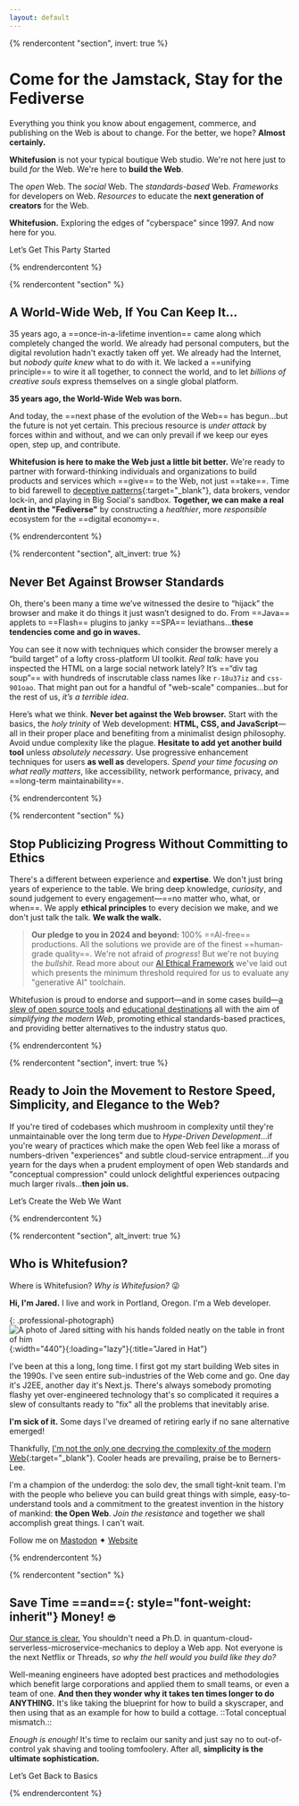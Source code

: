 ```yaml
---
layout: default
---
```


{% rendercontent "section", invert: true %}

# Come for the Jamstack, Stay for the Fediverse

Everything you think you know about engagement, commerce, and publishing on the Web is about to change. For the better, we hope? **Almost certainly.**

**Whitefusion** is not your typical boutique Web studio. We're not here just to build _for_ the Web. We're here to **build the Web**.

The _open_ Web.
The _social_ Web.
The _standards-based_ Web.
_Frameworks_ for developers on Web.
_Resources_ to educate the **next generation of creators** for the Web.

**Whitefusion.** Exploring the edges of "cyberspace" since 1997. And now here for you.

<sl-button variant="primary" size="large" pill onclick="document.querySelector('sl-dialog').show()">Let’s Get This Party Started</sl-button>

{% endrendercontent %}

{% rendercontent "section" %}

## A World-Wide Web, If You Can Keep It…

35 years ago, a ==once-in-a-lifetime invention== came along which completely changed the world. We already had personal computers, but the digital revolution hadn't exactly taken off yet. We already had the Internet, but _nobody quite knew_ what to do with it. We lacked a ==unifying principle== to wire it all together, to connect the world, and to let _billions of creative souls_ express themselves on a single global platform.

**35 years ago, the World-Wide Web was born.**

And today, the ==next phase of the evolution of the Web== has begun…but the future is not yet certain. This precious resource is _under attack_ by forces within and without, and we can only prevail if we keep our eyes open, step up, and contribute.

**Whitefusion is here to make the Web just a little bit better.** We're ready to partner with forward-thinking individuals and organizations to build products and services which ==give== to the Web, not just ==take==. Time to bid farewell to [deceptive patterns](https://www.deceptive.design){:target="_blank"}, data brokers, vendor lock-in, and playing in Big Social's sandbox. **Together, we can make a real dent in the "Fediverse"** by constructing a _healthier_, more _responsible_ ecosystem for the ==digital economy==.

{% endrendercontent %}

{% rendercontent "section", alt_invert: true %}

## Never Bet Against Browser Standards

Oh, there's been many a time we’ve witnessed the desire to “hijack” the browser and make it do things it just wasn’t designed to do. From ==Java== applets to ==Flash== plugins to janky ==SPA== leviathans…**these tendencies come and go in waves.**

You can see it now with techniques which consider the browser merely a “build target” of a lofty cross-platform UI toolkit. _Real talk:_ have you inspected the HTML on a large social network lately? It’s ==“div tag soup”== with hundreds of inscrutable class names like `r-18u37iz` and `css-901oao`. That might pan out for a handful of "web-scale" companies…but for the rest of us, _it’s a terrible idea_.

Here’s what we think. **Never bet against the Web browser.** Start with the basics, the _holy trinity_ of Web development: **HTML, CSS, and JavaScript**—all in their proper place and benefiting from a minimalist design philosophy. Avoid undue complexity like the plague. **Hesitate to add yet another build tool** unless _absolutely necessary_. Use progressive enhancement techniques for users **as well as** developers. _Spend your time focusing on what really matters_, like accessibility, network performance, privacy, and ==long-term maintainability==.

{% endrendercontent %}

{% rendercontent "section" %}

## Stop Publicizing Progress Without Committing to Ethics

There's a different between experience and **expertise**. We don't just bring years of experience to the table. We bring deep knowledge, _curiosity_, and sound judgement to every engagement—==no matter who, what, or when==. We apply **ethical principles** to every decision we make, and we don't just talk the talk. **We walk the walk.**

> **Our pledge to you in 2024 and beyond:** 100% ==AI-free== productions. All the solutions we provide are of the finest ==human-grade quality==. We're not afraid of _progress_! But we're not buying the _bullshit_. Read more about our [AI Ethical Framework](/ai-ethics) we've laid out which presents the minimum threshold required for us to evaluate any "generative AI" toolchain.

Whitefusion is proud to endorse and support—and in some cases build—[a slew of open source tools](/tech/) and [educational destinations](/resources/) all with the aim of _simplifying the modern Web_, promoting ethical standards-based practices, and providing better alternatives to the industry status quo.

{% endrendercontent %}

{% rendercontent "section", invert: true %}

## Ready to Join the Movement to Restore Speed, Simplicity, and Elegance to the Web?

If you're tired of codebases which mushroom in complexity until they're unmaintainable over the long term due to _Hype-Driven Development_…if you're weary of practices which make the open Web feel like a morass of numbers-driven "experiences" and subtle cloud-service entrapment…if you yearn for the days when a prudent employment of open Web standards and "conceptual compression" could unlock delightful experiences outpacing much larger rivals…**then join us.**

<sl-button variant="primary" size="large" pill onclick="document.querySelector('sl-dialog').show()">Let’s Create the Web We Want</sl-button>

{% endrendercontent %}

{% rendercontent "section", alt_invert: true %}

## Who is Whitefusion?

Where is Whitefusion? _Why is Whitefusion?_ 😜

**Hi, I'm Jared.** I live and work in Portland, Oregon. I'm a Web developer.

{: .professional-photograph}
![A photo of Jared sitting with his hands folded neatly on the table in front of him](/images/jared-studio-professional.jpg){:width="440"}{:loading="lazy"}{:title="Jared in Hat"}

I've been at this a long, long time. I first got my start building Web sites in the 1990s. I've seen entire sub-industries of the Web come and go. One day it's J2EE, another day it's Next.js. There's always somebody promoting flashy yet over-engineered technology that's so complicated it requires a slew of consultants ready to "fix" all the problems that inevitably arise.

**I'm sick of it.** Some days I've dreamed of retiring early if no sane alternative emerged!

Thankfully, [I'm not the only one decrying the complexity of the modern Web](https://web.archive.org/Web/20201216033103/https://macwright.com/2020/05/10/spa-fatigue.html){:target="_blank"}. Cooler heads are prevailing, praise be to Berners-Lee.

I'm a champion of the underdog: the solo dev, the small tight-knit team. I'm with the people who believe you can build great things with simple, easy-to-understand tools and a commitment to the greatest invention in the history of mankind: **the Open Web**. _Join the resistance_ and together we shall accomplish great things. I can't wait.

Follow me on <a href="https://indieweb.social/@jaredwhite" target="_blank" style="margin-right:var(--sl-spacing-3x-small)"><sl-icon name="mastodon"></sl-icon>Mastodon</a> ✦ <a href="https://jaredwhite.com" target="_blank"><sl-icon name="globe"></sl-icon>Website</a>

{% endrendercontent %}

{% rendercontent "section" %}

## Save Time ==and=={: style="font-weight: inherit"} Money! <ui-label style="font-size:0.7em">😎</ui-label>

[Our stance is clear.](/methodology/) You shouldn't need a Ph.D. in quantum-cloud-serverless-microservice-mechanics to deploy a Web app. Not everyone is the next Netflix or Threads, <em>so why the hell would you build like they do?</em>

Well-meaning engineers have adopted best practices and methodologies which benefit large corporations and applied them to small teams, or even a team of one. **And then they wonder why it takes ten times longer to do ANYTHING.** It's like taking the blueprint for how to build a skyscraper, and then using that as an example for how to build a cottage. ::Total conceptual mismatch.::

_Enough is enough!_ It's time to reclaim our sanity and just say no to out-of-control yak shaving and tooling tomfoolery. After all, **simplicity is the ultimate sophistication.**

<sl-button variant="success" size="large" pill onclick="document.querySelector('sl-dialog').show()">Let’s Get Back to Basics</sl-button>

{% endrendercontent %}
